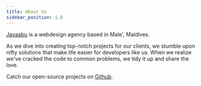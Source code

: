 ```yaml
---
title: About Us
sidebar_position: 1.6
---
```


[Javaabu](https://javaabu.com) is a webdesign agency based in Male', Maldives.

As we dive into creating top-notch projects for our clients, we stumble upon nifty solutions that make life easier for developers like us. When we realize we've cracked the code to common problems, we tidy it up and share the love.

Catch our open-source projects on [Github](https://github.com/Javaabu).